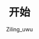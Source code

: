 ---
title: 开始
icon: paper-plane
author: Ziling_uwu
copyright: Copyright © 2023 Iridescent
footer: Powered by Vuepress with vuepress-theme-hope
category:
  - 玩家文档
---